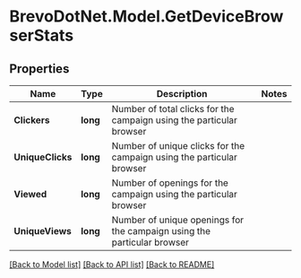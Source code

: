 # BrevoDotNet.Model.GetDeviceBrowserStats

## Properties

Name | Type | Description | Notes
------------ | ------------- | ------------- | -------------
**Clickers** | **long** | Number of total clicks for the campaign using the particular browser | 
**UniqueClicks** | **long** | Number of unique clicks for the campaign using the particular browser | 
**Viewed** | **long** | Number of openings for the campaign using the particular browser | 
**UniqueViews** | **long** | Number of unique openings for the campaign using the particular browser | 

[[Back to Model list]](../../README.md#documentation-for-models) [[Back to API list]](../../README.md#documentation-for-api-endpoints) [[Back to README]](../../README.md)

